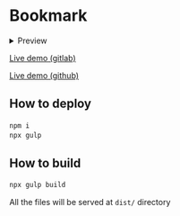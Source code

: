 # Bookmark

<details>
  <summary>Preview</summary>
  <img src="img/preview.png" alt="preview">
</details>

[Live demo (gitlab)](https://w973.gitlab.io/bookmark)

[Live demo (github)](https://nuckle.github.io/bookmark)

## How to deploy 

```sh
npm i
npx gulp
```

## How to build 

```sh
npx gulp build 
```

All the files will be served at `dist/` directory
